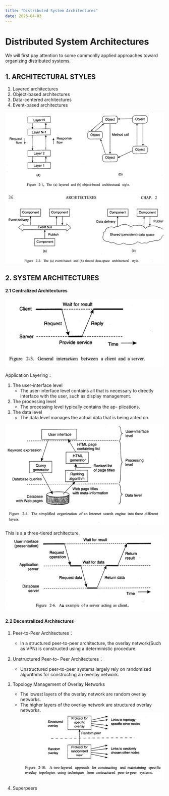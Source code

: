 ```yaml
---
title: "Distributed System Architectures"
date: 2025-04-03
---
```


# Distributed System Architectures

We will first pay attention to some commonlly applied approaches toward organizing distributed systems.

## 1. ARCHITECTURAL STYLES

1. Layered architectures
2. Object-based architectures 
3. Data-centered architectures 
4. Event-based architectures

![image2.png](../assets/image2.png)
![image.png](../assets/image3.png)

## 2. SYSTEM ARCHITECTURES

#### 2.1 Centralized Architectures
![image.png](../assets/image4.png)

Application Layering：

1. The user-interface level
    - The user-interface level contains all that is necessary to directly interface with the user, such as display management. 
2. The processing level
    - The processing level typically contains the ap- plications.
3. The data level
    - The data level manages the actual data that is being acted on.

![image.png](../assets/image5.png)

This is a a three-tiered architecture.
![image.png](../assets/image6.png)

#### 2.2 Decentralized Architectures

1. Peer-to-Peer Architectures：
    - In a structured peer-to-peer architecture, the overlay network(Such as VPN) is constructed using a deterministic procedure. 

2. Unstructured Peer-to- Peer Architectures：
    - Unstructured peer-to-peer systems largely rely on randomized algorithms for constructing an overlay network.
3. Topology Management of Overlay Networks
    - The lowest layers of the overlay network are random overlay networks.
    - The higher layers of the overlay network are structured overlay networks.
![image.png](../assets/image7.png)

4. Superpeers


